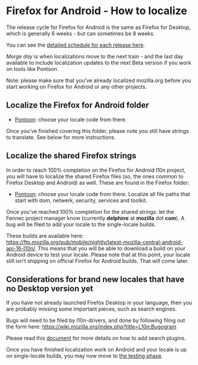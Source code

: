 # Firefox for Android - How to localize

The release cycle for Firefox for Android is the same as Firefox for Desktop, which is generally 6 weeks - but can sometimes be 8 weeks.

You can see the [detailed schedule for each release here](https://wiki.mozilla.org/RapidRelease/Calendar).

*Merge day* is when localizations move to the next train - and the last day available to include localization updates to the next Beta version if you work on tools like Pontoon.

Note: please make sure that you’ve already localized mozilla.org before you start working on Firefox for Android or any other projects.

## Localize the Firefox for Android folder

* [Pontoon](https://pontoon.mozilla.org/projects/firefox-for-android/): choose your locale code from there.

Once you’ve finished covering this folder, please note you still have strings to translate. See below for more instructions.

## Localize the shared Firefox strings

In order to reach 100% completion on the Firefox for Android l10n project, you will have to localize the shared Firefox files (so, the ones common to Firefox Desktop and Android) as well. These are found in the Firefox folder:
* [Pontoon](https://pontoon.mozilla.org/projects/firefox/): choose your locale code from there. Localize all file paths that start with dom, netwerk, security, services and toolkit.

Once you’ve reached 100% completion for the shared strings: let the Fennec project manager know (currently **delphine** at **mozilla** dot **com**). A bug will be filed to add your locale to the single-locale builds.

These builds are available here: https://ftp.mozilla.org/pub/mobile/nightly/latest-mozilla-central-android-api-16-l10n/.
This means that you will be able to download a build on your Android device to test your locale. Please note that at this point, your locale still isn’t shipping on official Firefox for Android builds. That will come later.

## Considerations for brand new locales that have no Desktop version yet

If you have not already launched Firefox Desktop in your language, then you are probably missing some important pieces, such as search engines.

Bugs will need to be filed by l10n-drivers, and done by following filing out the form here: https://wiki.mozilla.org/index.php?title=L10n:Bugogram

Please read this [document](https://github.com/mozilla-l10n/documentation/blob/master/src/products/searchplugins/setup_searchplugins.md) for more details on how to add search plugins.

Once you have finished localization work on Android and your locale is up on single-locale builds, you may now move to [the testing phase](testing.md).

